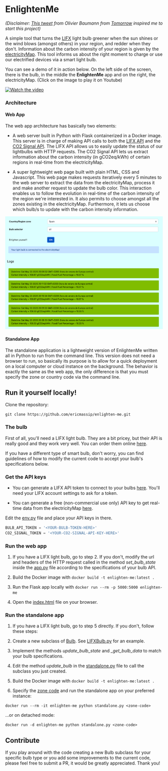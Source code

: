 # EnlightenMe

_(Disclaimer: [This tweet](https://twitter.com/obauma/status/1220624748062953472?ref_src=twsrc%5Etfw%7Ctwcamp%5Etweetembed%7Ctwterm%5E1220624748062953472&ref_url=https%3A%2F%2Fwww.tmrow.com%2Fblog%2F5-climate-myths-that-need-to-die%2F)
from Olivier Baumann from [Tomorrow](https://www.tmrow.com/) inspired me to start this project)_

A simple tool that turns the [LIFX](https://eu.lifx.com/) light bulb greener when the sun shines or the wind blows 
(amongst others) in your region, and redder when they don't. Information about the carbon intensity of your region
is given by the [electricityMap](https://www.electricitymap.org/map). This tool informs us about the right moment 
to charge or use our electrified devices via a smart light bulb.

You can see a demo of it in action below. On the left side of the screen, there is the bulb, in the middle the **EnlightenMe**
app and on the right, the electricityMap. (Click on the image to play it on Youtube)

[![Watch the video](https://img.youtube.com/vi/uwskfGy-IjY/maxresdefault.jpg)](https://youtu.be/uwskfGy-IjY)


### Architecture

#### Web App
The web app architecture has basically two elements:

* A web server built in Python with Flask containerized in a Docker image. This server is in charge of making
API calls to both the [LIFX API](https://api.developer.lifx.com/) and the [CO2 Signal API](https://docs.co2signal.com/).
The LIFX API allows us to easily update the status of our lightbulbs with HTTP requests. The CO2 Signal API
lets us extract information about the carbon intensity (in gCO2eq/kWh) of certain regions in real-time from the
electricityMap.

* A super lightweight web page built with plain HTML, CSS and Javascript. This web page makes requests iteratively 
every 5 minutes to the web server to extract the data from the electricityMap, process it and make another request to
update the bulb color. This interaction enables us to follow the evolution in real-time of the carbon intensity of
the region we're interested in. It also permits to choose amongst all the zones existing in the 
electricityMap. Furthermore, it lets us choose which bulb/s to update with the carbon intensity information.

![EnlightenMe time evolution](web/img/enlighten_me_time_evolution.png)


#### Standalone App
The standalone application is a lightweight version of EnlightenMe written all in Python to run from the command line. 
This version does not need a browser to run, so basically its purpose is to allow for a quick deployment on a local 
computer or cloud instance on the background. The behavior is exactly the same as the web app, the only difference is 
that you must specify the zone or country code via the command line.


## Run it yourself locally!

Clone the repository:

```shell script
git clone https://github.com/ericmassip/enlighten-me.git
```

### The bulb

First of all, you'll need a LIFX light bulb. They are a bit pricey, but their API is really good and they work very well.
You can order them online [here](https://eu.lifx.com/).

If you have a different type of smart bulb, don't worry, you can find guidelines of how to modify the current code to 
accept your bulb's specifications below.

### Get the API keys

* You can generate a LIFX API token to connect to your bulbs [here](https://api.developer.lifx.com/docs/authentication). 
You'll need your LIFX account settings to ask for a token.

* You can generate a free (non-commercial use only) API key to get real-time data from the electricityMap [here](https://docs.co2signal.com/).

Edit the [env.py](https://github.com/ericmassip/enlighten-me/blob/master/env.py) file and place your API keys in there.

```python
BULB_API_TOKEN = '<YOUR-BULB-TOKEN-HERE>'
CO2_SIGNAL_TOKEN = '<YOUR-CO2-SIGNAL-API-KEY-HERE>'
```

### Run the web app

1. If you have a LIFX light bulb, go to step 2. If you don't, modify the url and headers of the HTTP request called in the 
method *set_bulb_state* inside the [app.py](https://github.com/ericmassip/enlighten-me/blob/master/app.py) file 
according to the specifications of your bulb API.

2. Build the Docker image with ```docker build -t enlighten-me:latest .```

3. Run the Flask app locally with ```docker run --rm -p 5000:5000 enlighten-me```

4. Open the [index.html](https://github.com/ericmassip/enlighten-me/blob/master/web-app/index.html) file on your browser.

### Run the standalone app

1. If you have a LIFX light bulb, go to step 5 directly. If you don't, follow these steps:

2. Create a new subclass of [Bulb](https://github.com/ericmassip/enlighten-me/blob/master/bulbs/bulb.py). See 
[LIFXBulb.py](https://github.com/ericmassip/enlighten-me/blob/master/bulbs/lifx_bulb.py) for an example.
3. Implement the methods *update_bulb_state* and *_get_bulb_data* to match your bulb specifications.
4. Edit the method *update_bulb* in the [standalone.py](https://github.com/ericmassip/enlighten-me/blob/master/bulbs/standalone.py)
file to call the subclass you just created.

5. Build the Docker image with ```docker build -t enlighten-me:latest .```

6. Specify the [zone code](https://github.com/tmrowco/electricitymap-contrib/blob/master/config/zones.json) and run the 
standalone app on your preferred instance:
```shell script
docker run --rm -it enlighten-me python standalone.py <zone-code>
```

...or on detached mode:
```shell script
docker run -d enlighten-me python standalone.py <zone-code>
```

## Contribute

If you play around with the code creating a new Bulb subclass for your specific bulb type or you add some improvements
to the current code, please feel free to submit a PR, it would be greatly appreciated. Thank you! 









